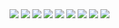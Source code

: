 <img src=https://raw.githubusercontent.com/kristopolous/qr-project/master/final/dickinson-summer-shower.png>
<img src=https://raw.githubusercontent.com/kristopolous/qr-project/master/final/elliot-aunt-helen.png>
<img src=https://raw.githubusercontent.com/kristopolous/qr-project/master/final/frost-stopping-woods.png>
<img src=https://raw.githubusercontent.com/kristopolous/qr-project/master/final/hd-sea-rose.png>
<img src=https://raw.githubusercontent.com/kristopolous/qr-project/master/final/lawrence-illicit.png>
<img src=https://raw.githubusercontent.com/kristopolous/qr-project/master/final/lowell-venus-transiens.png>
<img src=https://raw.githubusercontent.com/kristopolous/qr-project/master/final/plath-southern-sunrise.png>
<img src=https://raw.githubusercontent.com/kristopolous/qr-project/master/final/shakespeare-138.png>
<img src=https://raw.githubusercontent.com/kristopolous/qr-project/master/final/whitman-to-foreign-lands.png>
